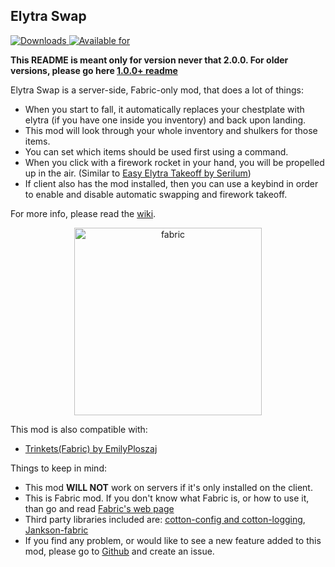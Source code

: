 ## Elytra Swap

[![Downloads](http://cf.way2muchnoise.eu/full_353164_donwloads.svg) ![Available for](http://cf.way2muchnoise.eu/versions/353164.svg)](https://www.curseforge.com/minecraft/mc-mods/elytra-swap)

**This README is meant only for version never that 2.0.0. For older versions, please go here [1.0.0+ readme](https://github.com/Szum123321/elytra_swap/wiki/Legacy-version)**

Elytra Swap is a server-side, Fabric-only mod, that does a lot of things:
 * When you start to fall, it automatically replaces your chestplate with elytra (if you have one inside you inventory) and back upon landing.
 * This mod will look through your whole inventory and shulkers for those items.
 * You can set which items should be used first using a command.
 * When you click with a firework rocket in your hand, you will be propelled up in the air. (Similar to [Easy Elytra Takeoff by Serilum](https://www.curseforge.com/minecraft/mc-mods/easy-elytra-takeoff))
 * If client also has the mod installed, then you can use a keybind in order to enable and disable automatic swapping and firework takeoff.
 
For more info, please read the [wiki]().
 
<center><a href="https://www.curseforge.com/minecraft/mc-mods/fabric-api">
<img src="https://i.imgur.com/Ol1Tcf8.png" alt="fabric" width=300 >
</a></center>   
 
This mod is also compatible with:
 * [Trinkets(Fabric) by EmilyPloszaj](https://www.curseforge.com/minecraft/mc-mods/trinkets-fabric) 
 
Things to keep in mind:
 * This mod **WILL NOT** work on servers if it's only installed on the client.
 * This is Fabric mod. If you don't know what Fabric is, or how to use it, than go and read [Fabric's web page](https://fabricmc.net/)
 * Third party libraries included are: [cotton-config and cotton-logging](https://github.com/CottonMC/Cotton), [Jankson-fabric](https://github.com/CottonMC/Jankson-Fabric)
 * If you find any problem, or would like to see a new feature added to this mod, please go to [Github](https://github.com/Szum123321/elytra_swap/issues) and create an issue.